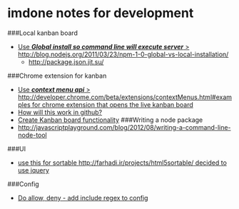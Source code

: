 imdone notes for development
==========


###Local kanban board 
- [Use ***Global install so command line will execute server*** > <http://blog.nodejs.org/2011/03/23/npm-1-0-global-vs-local-installation/>](#done:20)
   - <http://package.json.jit.su/>


###Chrome extension for kanban 
- [Use ***context menu api*** > <http://developer.chrome.com/beta/extensions/contextMenus.html#examples> for chrome extension that opens the live kanban board](#doing:20)
- [How will this work in github?](#doing:30)
- [Create Kanban board functionality](#done:10)
###Writing a node package
- <http://javascriptplayground.com/blog/2012/08/writing-a-command-line-node-tool>

###UI
- [use this for sortable <http://farhadi.ir/projects/html5sortable/> decided to use jquery](#done:20)

###Config
- [Do allow, deny - add include regex to config](#doing:0)





